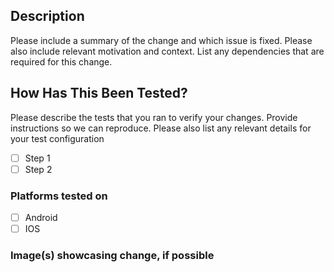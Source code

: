 ## Description

Please include a summary of the change and which issue is fixed. Please also include relevant motivation and context. List any dependencies that are required for this change.

## How Has This Been Tested?

Please describe the tests that you ran to verify your changes. Provide instructions so we can reproduce. Please also list any relevant details for your test configuration

- [ ] Step 1
- [ ] Step 2

### Platforms tested on

- [ ] Android
- [ ] IOS

### Image(s) showcasing change, if possible
